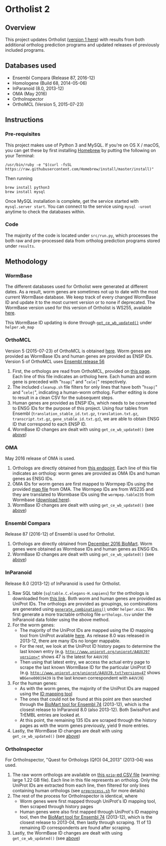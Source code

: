 # Ortholist 2
## Overview
This project updates Ortholist ([version 1 here](http://www.greenwaldlab.org/ortholist/)) with results from both additional ortholog prediction programs and updated releases of previously included programs.

## Databases used
* Ensembl Compara (Release 87, 2016-12)
* Homologene (Build 68, 2014-05-06)
* InParanoid (8.0, 2013-12)
* OMA (May 2016)
* OrthoInspector
* OrthoMCL (Version 5, 2015-07-23)

## Instructions
### Pre-requisites
This project makes use of Python 3 and MySQL. If you're on OS X / macOS, you can get these by first installing [Homebrew](https://brew.sh/) by putting the following on your Terminal:
```
/usr/bin/ruby -e "$(curl -fsSL https://raw.githubusercontent.com/Homebrew/install/master/install)"
```

Then running
```
brew install python3
brew install mysql
```

Once MySQL installation is complete, get the service started with `mysql.server start`. You can connect to the service using `mysql -uroot` anytime to check the databases within.

### Code
The majority of the code is located under `src/run.py`, which processes the both raw and pre-processed data from ortholog prediction programs stored under `results`.

## Methodology
### WormBase
The different databases used for Ortholist were generated at different dates. As a result, worm genes are sometimes not up to date with the most current WormBase database. We keep track of every changed WormBase ID and update it to the most current version or to none if deprecated. The WormBase version used for this version of Ortholist is WS255, available [here](ftp://ftp.wormbase.org/pub/wormbase/species/c_elegans/annotation/geneIDs/c_elegans.PRJNA13758.WS255.geneIDs.txt.gz).

This WormBase ID updating is done through [`get_ce_wb_updated()`](https://github.com/woojink/ortholist/blob/master/src/helper/wb_map.py#L49) under `helper.wb_map`

### OrthoMCL
Version 5 (2015-07-23) of OrthoMCL is obtained [here](http://orthomcl.org/common/downloads/release-5/pairs/orthologs.txt.gz). Worm genes are provided as WormBase IDs and human genes are provided as ENSP IDs. Version 5 of OrthoMCL uses [Ensembl release 56](ftp://ftp.ensembl.org/pub/release-56/mysql/homo_sapiens_core_56_37a/)

1. First, the orthologs are read from OrthoMCL, provided on [this page](http://orthomcl.org/common/downloads/release-5/pairs/orthologs.txt.gz). Each line of this file indicates an ortholog here. Each human and worm gene is preceded with "`hsap|`" and "`cele|`" respectively.
2. The included `cleanup.sh` file filters for only lines that have both "`hsap|`" and "`cele|`", indicating a human-worm ortholog. Further editing is done to result in a clean CSV for the subsequent steps.
3. Human genes are provided as ENSP IDs, which needs to be converted to ENSG IDs for the purpose of this project. Using four tables from Ensembl (`translation_stable_id.txt.gz`, `translation.txt.gz`, `transcript.txt.gz`, `gene_stable_id.txt.gz`), we are able to obtain ENSG ID that correspond to each ENSP ID.
4. WormBase ID changes are dealt with using `get_ce_wb_updated()` (see [above](#wormbase))

### OMA
May 2016 release of OMA is used.

1. Orthologs are directly obtained from [this endpoint](http://omabrowser.org/cgi-bin/gateway.pl?f=PairwiseOrthologs&p1=CAEEL&p2=HUMAN&p3=EnsemblGene). Each line of this file indicates an ortholog: worm genes are provided as OMA IDs and human genes as ENSG IDs.
2. OMA IDs for worm genes are first mapped to Wormpep IDs using the provided [map file](http://omabrowser.org/All/oma-wormbase.txt.gz) from OMA. The Wormpep IDs are from WS235 and they are translated to Wormbase IDs using the `wormpep.table235` from Wormbase ([download here](ftp://ftp.wormbase.org/pub/wormbase/species/c_elegans/sequence/protein/c_elegans.WS235.wormpep_package.tar.gz)).
3. WormBase ID changes are dealt with using `get_ce_wb_updated()` (see [above](#wormbase))

### Ensembl Compara
Release 87 (2016-12) of Ensembl is used for Ortholist.

1. Orthologs are directly obtained from [December 2016 BioMart](http://dec2016.archive.ensembl.org/biomart/martview). Worm genes were obtained as Wormbase IDs and human genes as ENSG IDs.
2. WormBase ID changes are dealt with using `get_ce_wb_updated()` (see [above](#wormbase))

### InParanoid
Release 8.0 (2013-12) of InParanoid is used for Ortholist.

1. Raw SQL table (`sqltable.C.elegans-H.sapiens`) for the orthologs is downloaded from [this link](http://inparanoid.sbc.su.se/download/8.0_current/Orthologs_other_formats/C.elegans/InParanoid.C.elegans-H.sapiens.tgz). Both worm and human genes are provided as UniProt IDs. The orthologs are provided as groupings, so combinations are generated using [`generate_combinations()`](https://github.com/woojink/ortholist/blob/master/src/helper/misc.py#L41) under `helper.misc`. We first generate a more tractable ortholog file `orthologs.tsv` under the InParanoid data folder using the above method.
2. For the worm genes:
    * The majority of the UniProt IDs are mapped using the ID mapping tool from UniProt available [here](http://www.uniprot.org/uploadlists/). As release 8.0 was released in 2013-12, there are many IDs no longer mappable.
    * For the rest, we look at the UniProt ID history pages to determine the last known entry (e.g. [`http://www.uniprot.org/uniprot/A4UVJ9?version=*`](http://www.uniprot.org/uniprot/A4UVJ9?version=*) shows 47 is the latest for `A4UVJ9`)
    * Then using that latest entry, we access the actual entry page to scrape the last known WormBase ID for the particular UniProt ID (e.g. [`http://www.uniprot.org/uniprot/A4UVJ9.txt?version=47`](http://www.uniprot.org/uniprot/A4UVJ9.txt?version=47) shows `WBGene00019439` is the last known correspondent with `A4UVJ9`)
3. For the human genes:
    * As with the worm genes, the majority of the UniProt IDs are mapped using the [ID mapping tool](http://www.uniprot.org/uploadlists/)
    * The ones that could not be found at this point are then searched through the [BioMart tool for Ensembl 74](http://dec2013.archive.ensembl.org/biomart/martview/) (2013-12), which is the closest release to InParanoid 8.0 (also 2013-12). Both SwissPort and TrEMBL entries are looked at.
    * At this point, the remaining 135 IDs are scraped through the history pages as with the worm genes previously, yield 9 more entries.
4. Lastly, the WormBase ID changes are dealt with using `get_ce_wb_updated()` (see [above](#wormbase))

### OrthoInspector
For OrthoInspector, "Quest for Orthologs (QfO) 04_2013" (2013-04) was used.

1. The raw worm orthologs are available on [this `gzip`-ed CSV file](http://lbgi.fr/orthoinspector/dbquery_qfo/data/CSV/62.csv.gz) (warning: large 1.22 GB file). Each line in this file represents an ortholog. Only the UniProt IDs are extracted from each line, then filtered for only lines containing human orthologs (see [`preprocess.sh`](https://github.com/woojink/ortholist/blob/master/data/orthoinspector/preprocess.sh) for more details)
2. The rest of the process for OrthoInspector is identical, where
    * Worm genes were first mapped through UniProt's ID mapping tool, then scraped through history pages
    * Human genes were also first mapped through UniProt's ID mapping tool, then the [BioMart tool for Ensembl 74](http://dec2013.archive.ensembl.org/biomart/martview/) (2013-12), which is the closest release to 2013-04, then lastly through scraping. 11 of 13 remaining ID correspondents are found after scraping.
3. Lastly, the WormBase ID changes are dealt with using `get_ce_wb_updated()` (see [above](#wormbase))
